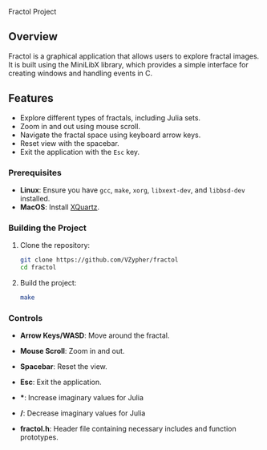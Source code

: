 Fractol Project

## Overview

Fractol is a graphical application that allows users to explore fractal images. It is built using the MiniLibX library, which provides a simple interface for creating windows and handling events in C.

## Features

- Explore different types of fractals, including Julia sets.
- Zoom in and out using mouse scroll.
- Navigate the fractal space using keyboard arrow keys.
- Reset view with the spacebar.
- Exit the application with the `Esc` key.

### Prerequisites

- **Linux**: Ensure you have `gcc`, `make`, `xorg`, `libxext-dev`, and `libbsd-dev` installed.
- **MacOS**: Install [XQuartz](https://www.xquartz.org/).

### Building the Project

1. Clone the repository:
   ```bash
   git clone https://github.com/VZypher/fractol
   cd fractol
   ```

2. Build the project:
   ```bash
   make
   ```

### Controls

- **Arrow Keys/WASD**: Move around the fractal.
- **Mouse Scroll**: Zoom in and out.
- **Spacebar**: Reset the view.
- **Esc**: Exit the application.
- **\***: Increase imaginary values ​​for Julia
- **/**: Decrease imaginary values for Julia 

- **fractol.h**: Header file containing necessary includes and function prototypes.
